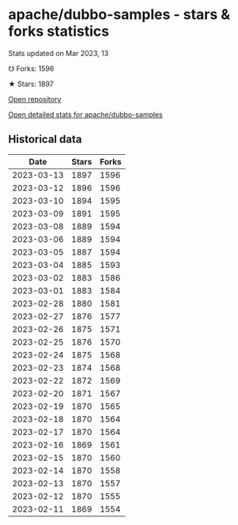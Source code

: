 # apache/dubbo-samples - stars & forks statistics

Stats updated on Mar 2023, 13

☋ Forks: 1596

★ Stars: 1897

[Open repository](https://github.com/apache/dubbo-samples)

[Open detailed stats for apache/dubbo-samples](https://reviewgithub.com/rep/apache/dubbo-samples)

## Historical data
| Date | Stars | Forks |
|------|-------|-------|
| 2023-03-13 | 1897 | 1596 | 
| 2023-03-12 | 1896 | 1596 | 
| 2023-03-10 | 1894 | 1595 | 
| 2023-03-09 | 1891 | 1595 | 
| 2023-03-08 | 1889 | 1594 | 
| 2023-03-06 | 1889 | 1594 | 
| 2023-03-05 | 1887 | 1594 | 
| 2023-03-04 | 1885 | 1593 | 
| 2023-03-02 | 1883 | 1586 | 
| 2023-03-01 | 1883 | 1584 | 
| 2023-02-28 | 1880 | 1581 | 
| 2023-02-27 | 1876 | 1577 | 
| 2023-02-26 | 1875 | 1571 | 
| 2023-02-25 | 1876 | 1570 | 
| 2023-02-24 | 1875 | 1568 | 
| 2023-02-23 | 1874 | 1568 | 
| 2023-02-22 | 1872 | 1569 | 
| 2023-02-20 | 1871 | 1567 | 
| 2023-02-19 | 1870 | 1565 | 
| 2023-02-18 | 1870 | 1564 | 
| 2023-02-17 | 1870 | 1564 | 
| 2023-02-16 | 1869 | 1561 | 
| 2023-02-15 | 1870 | 1560 | 
| 2023-02-14 | 1870 | 1558 | 
| 2023-02-13 | 1870 | 1557 | 
| 2023-02-12 | 1870 | 1555 | 
| 2023-02-11 | 1869 | 1554 | 

